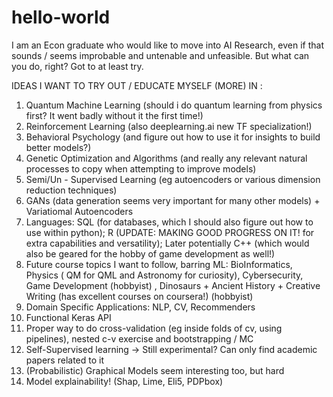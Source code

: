 # hello-world
I am an Econ graduate who would like to move into AI Research, even if that sounds / seems improbable and untenable and unfeasible. But what can you do, right? Got to at least try.

IDEAS I WANT TO TRY OUT / EDUCATE MYSELF (MORE) IN :

1) Quantum Machine Learning (should i do quantum learning from physics first? It went badly without it the first time!)
2) Reinforcement Learning (also deeplearning.ai new TF specialization!)
3) Behavioral Psychology (and figure out how to use it for insights to build better models?)
4) Genetic Optimization and Algorithms (and really any relevant natural processes to copy when attempting to improve models)
5) Semi/Un - Supervised Learning (eg autoencoders or various dimension reduction techniques)
6) GANs (data generation seems very important for many other models) + Variatiomal Autoencoders
7) Languages: SQL (for databases, which I should also figure out how to use within python); R (UPDATE: MAKING GOOD PROGRESS ON IT! for extra capabilities and versatility); Later potentially C++ (which would also be geared for the hobby of game development as well!)
8) Future course topics I want to follow, barring ML: BioInformatics, Physics ( QM for QML and Astronomy for curiosity), Cybersecurity, Game Development (hobbyist) , Dinosaurs + Ancient History  + Creative Writing (has excellent courses on coursera!) (hobbyist) 
9) Domain Specific Applications: NLP, CV, Recommenders
10) Functional Keras API
11) Proper way to do cross-validation (eg inside folds of cv, using pipelines), nested c-v exercise and bootstrapping / MC
12) Self-Supervised learning -> Still experimental? Can only find academic papers related to it
13) (Probabilistic) Graphical Models seem interesting too, but hard
14) Model explainability! (Shap, Lime, Eli5, PDPbox)
